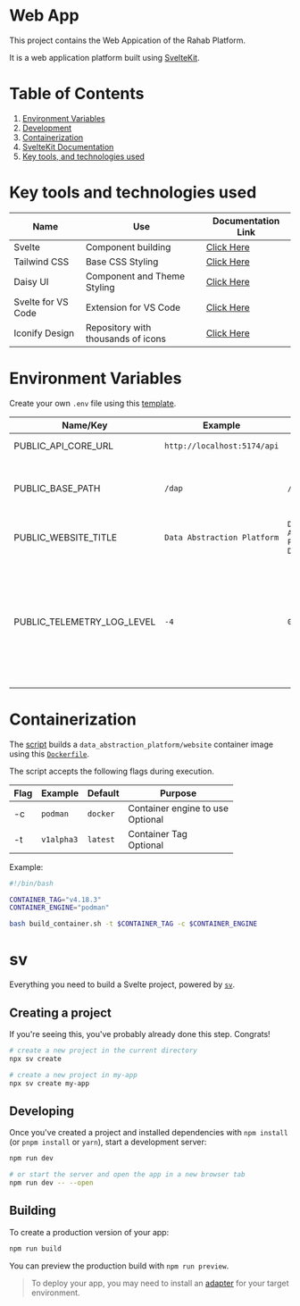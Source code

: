 # Web App

This project contains the Web Appication of the Rahab Platform.

It is a web application platform built using [SvelteKit](https://svelte.dev/).

# Table of Contents

1. [Environment Variables](#environment-variables)
2. [Development](#developing)
3. [Containerization](#containerization)
4. [SvelteKit Documentation](#sv)
5. [Key tools, and technologies used](#key-tools-and-technologies-used)

# Key tools and technologies used

<table>
    <thead>
        <th>Name</th>
        <th>Use</th>
        <th>Documentation Link</th>
    </thead>
    <tbody>
        <tr>
            <td>Svelte</td>
            <td>Component building</td>
            <td><a href="https://svelte.dev/docs/svelte/overview">Click Here</a></td>
        </tr>
        <tr>
            <td>Tailwind CSS</td>
            <td>Base CSS Styling</td>
            <td><a href="https://tailwindcss.com/docs/installation/using-vite">Click Here</a></td>
        </tr>
        <tr>
            <td>Daisy UI</td>
            <td>Component and Theme Styling</td>
            <td><a href="https://daisyui.com/docs/install/">Click Here</a></td>
        </tr>
        <tr>
            <td>Svelte for VS Code</td>
            <td>Extension for VS Code</td>
            <td><a href="https://marketplace.visualstudio.com/items/?itemName=svelte.svelte-vscode">Click Here</a></td>
        </tr>
        <tr>
            <td>Iconify Design</td>
            <td>Repository with thousands of icons</td>
            <td><a href="https://icon-sets.iconify.design/">Click Here</a></td>
        </tr>
    </tbody>
</table>

# Environment Variables

Create your own `.env` file using this [template](./env.template).

<table>
    <thead>
        <th>Name/Key</th>
        <th>Example</th>
        <th>Default</th>
        <th>Description</th>
    </thead>
    <tbody>
        <tr>
            <td>PUBLIC_API_CORE_URL</td>
            <td><code>http://localhost:5174/api</code></td>
            <td></td>
            <td>Backend Core Api URL.</td>
        </tr>
        <tr>
            <td>PUBLIC_BASE_PATH</td>
            <td><code>/dap</code></td>
            <td><code>/</code></td>
            <td>
                <div>Base Path to serve the webiste from.</div>
                <div>Requires rebuild if this value is changed.</div>
            </td>
        </tr>
        <tr>
            <td>PUBLIC_WEBSITE_TITLE</td>
            <td><code>Data Abstraction Platform</code></td>
            <td><code>Data Abstraction Platform Dev</code></td>
            <td>Title of the website</td>
        </tr>
       <tr>
            <td>PUBLIC_TELEMETRY_LOG_LEVEL</td>
            <td><code>-4</code></td>
            <td><code>0</code></td>
            <td>
                <div>Level of detail of logs generated.</div>
                <table>
                    <thead>
                        <th>Range</th>
                        <th>Meaning</th>
                    </thead>
                    <tbody>
                        <tr>
                            <td>-4 to -1</td>
                            <td>debug</td>
                        </tr>
                        <tr>
                            <td>0 to 3</td>
                            <td>info</td>
                        </tr>
                        <tr>
                            <td>4 to 7</td>
                            <td>warning</td>
                        </tr>
                        <tr>
                            <td>8</td>
                            <td>error</td>
                        </tr>
                    </tbody>
                </table>
            </td>
        </tr>
    </tbody>
</table>

# Containerization

The [script](./build_container.sh) builds a `data_abstraction_platform/website` container image using this [`Dockerfile`](./Dockerfile).

The script accepts the following flags during execution.

<table>
    <thead>
        <th>Flag</th>
        <th>Example</th>
        <th>Default</th>
        <th>Purpose</th>
    </thead>
    <tbody>
        <tr>
            <td>-c</td>
            <td><code>podman</code></td>
            <td><code>docker</code></td>
            <td>
                <div>Container engine to use</div>
                <div>Optional</div>
            </td>
        </tr>
        <tr>
            <td>-t</td>
            <td><code>v1alpha3</code></td>
            <td><code>latest</code></td>
            <td>
                <div>Container Tag</div>
                <div>Optional</div>
            </td>
        </tr>
    </tbody>
</table>

Example:

```sh
#!/bin/bash

CONTAINER_TAG="v4.18.3"
CONTAINER_ENGINE="podman"

bash build_container.sh -t $CONTAINER_TAG -c $CONTAINER_ENGINE
```

# sv

Everything you need to build a Svelte project, powered by [`sv`](https://github.com/sveltejs/cli).

## Creating a project

If you're seeing this, you've probably already done this step. Congrats!

```bash
# create a new project in the current directory
npx sv create

# create a new project in my-app
npx sv create my-app
```

## Developing

Once you've created a project and installed dependencies with `npm install` (or `pnpm install` or `yarn`), start a development server:

```bash
npm run dev

# or start the server and open the app in a new browser tab
npm run dev -- --open
```

## Building

To create a production version of your app:

```bash
npm run build
```

You can preview the production build with `npm run preview`.

> To deploy your app, you may need to install an [adapter](https://svelte.dev/docs/kit/adapters) for your target environment.
